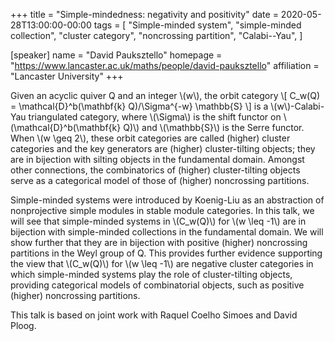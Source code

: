 +++
title = "Simple-mindedness: negativity and positivity"
date = 2020-05-28T13:00:00-00:00
tags = [
    "Simple-minded system",
    "simple-minded collection",
    "cluster category", 
    "noncrossing partition", 
    "Calabi--Yau",
]

[speaker]
  name = "David Pauksztello"
  homepage = "https://www.lancaster.ac.uk/maths/people/david-pauksztello"
  affiliation = "Lancaster University"
+++

Given an acyclic quiver Q and an integer \\(w\\), the orbit category 
\\[ C_w(Q) = \mathcal{D}^b(\mathbf{k} Q)/\Sigma^{-w} \mathbb{S} \\] 
is a \\(w\\)-Calabi-Yau triangulated category, where \\(\Sigma\\) is the shift 
functor on \\(\mathcal{D}^b(\mathbf{k} Q)\\) and \\(\mathbb{S}\\) is the Serre 
functor. When \\(w \geq 2\\), these orbit categories are called (higher) 
cluster categories and the key generators are (higher) cluster-tilting 
objects; they are in bijection with silting objects in the fundamental 
domain. Amongst other connections, the combinatorics of (higher) 
cluster-tilting objects serve as a categorical model of those of 
(higher) noncrossing partitions.

Simple-minded systems were introduced by Koenig-Liu as an abstraction of 
nonprojective simple modules in stable module categories. In this talk, 
we will see that simple-minded systems in \\(C_w(Q)\\) for \\(w \leq -1\\) are 
in bijection with simple-minded collections in the fundamental domain. 
We will show further that they are in bijection with positive (higher) 
noncrossing partitions in the Weyl group of Q. This provides further 
evidence supporting the view that \\(C_w(Q)\\) for \\(w \leq -1\\) are negative 
cluster categories in which simple-minded systems play the role of 
cluster-tilting objects, providing categorical models of combinatorial 
objects, such as positive (higher) noncrossing partitions.

This talk is based on joint work with Raquel Coelho Simoes and David 
Ploog.
